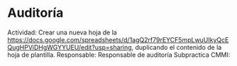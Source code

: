 # Auditoría

Actividad: Crear una nueva hoja de la https://docs.google.com/spreadsheets/d/1agQ2rf79rEYCF5mpLwuUIkyQcEQugHPViDHgWGYYUEU/edit?usp=sharing, duplicando el contenido de la hoja de plantilla.
Responsable: Responsable de auditoría
Subpractica CMMI: